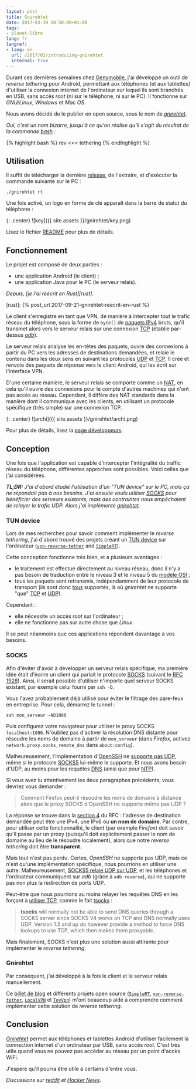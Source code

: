 ```yaml
---
layout: post
title: Gnirehtet
date: 2017-03-30 10:50:00+01:00
tags:
- planet-libre
lang: fr
langref:
- lang: en
  url: /2017/03/introducing-gnirehtet
  internal: true
---
```


Durant ces dernières semaines chez [Genymobile], j'ai développé un outil de
_reverse tethering_ pour Android, permettant aux téléphones (et aux tablettes)
d'utiliser la connexion internet de l'ordinateur sur lequel ils sont branchés en
USB, sans accès _root_ (ni sur le téléphone, ni sur le PC). Il fonctionne sur
_GNU/Linux_, _Windows_ et _Mac OS_.

[Genymobile]: https://www.genymobile.com/

Nous avons décidé de le publier en open source, sous le nom de
[_gnirehtet_][gnirehtet].

_Oui, c'est un nom bizarre, jusqu'à ce qu'on réalise qu'il s'agit du résultat de
la commande [bash] :_

{% highlight bash %}
rev <<< tethering
{% endhighlight %}

[gnirehtet]: https://github.com/Genymobile/gnirehtet
[bash]: https://fr.wikipedia.org/wiki/Bourne-Again_shell


## Utilisation

Il suffit de télécharger la dernière [release], de l'extraire, et d'exécuter la
commande suivante sur le PC :

    ./gnirehtet rt

[release]: https://github.com/Genymobile/gnirehtet/releases/latest

Une fois activé, un logo en forme de clé apparaît dans la barre de statut du
téléphone :

{: .center}
![key]({{ site.assets }}/gnirehtet/key.png)

Lisez le fichier [README] pour plus de détails.

[README]: https://github.com/Genymobile/gnirehtet/blob/master/README.md


## Fonctionnement

Le projet est composé de deux parties :

 - une application Android (le client) ;
 - une application Java pour le PC (le serveur relais).

_Depuis, [je l'ai réécrit en Rust][rust]._

[rust]: {% post_url 2017-09-21-gnirehtet-reecrit-en-rust %}

Le client s'enregistre en tant que VPN, de manière à intercepter tout le trafic
réseau du téléphone, sous la forme de `byte[]` de [paquets IPv4] bruts, qu'il
transmet alors vers le serveur relais sur une connexion [TCP] (établie
par-dessus [_adb_]).

Le serveur relais analyse les en-têtes des paquets, ouvre des connexions à
partir du PC vers les adresses de destinations demandées, et relaie le contenu
dans les deux sens en suivant les protocoles [UDP] et [TCP]. Il crée et renvoie
des paquets de réponse vers le client Android, qui les écrit sur l'interface
VPN.

D'une certaine manière, le serveur relais se comporte comme un [NAT], en cela
qu'il ouvre des connexions pour le compte d'autres machines qui n'ont pas accès
au réseau.  Cependant, il diffère des NAT standards dans la manière dont il
communique avec les clients, en utilisant un protocole spécifique (très simple)
sur une connexion TCP.

{: .center}
![archi]({{ site.assets }}/gnirehtet/archi.png)

Pour plus de détails, lisez la [page développeurs][DEVELOP].

[paquets IPv4]: https://en.wikipedia.org/wiki/IPv4#Packet_structure
[_adb_]: https://developer.android.com/studio/command-line/adb.html
[udp]: https://fr.wikipedia.org/wiki/User_Datagram_Protocol
[tcp]: https://fr.wikipedia.org/wiki/Transmission_Control_Protocol
[NAT]: https://fr.wikipedia.org/wiki/Network_address_translation
[DEVELOP]: https://github.com/Genymobile/gnirehtet/blob/master/DEVELOP.md


## Conception

Une fois que l'application est capable d'intercepter l'intégralité du traffic
réseau du téléphone, différentes approches sont possibles. Voici celles que j'ai
considérées.

_**TL;DR:** J'ai d'abord étudié l'utilisation d'un "TUN device" sur le
PC, mais ça ne répondait pas à nos besoins. J'ai ensuite voulu utiliser [SOCKS]
pour bénéficier des serveurs existants, mais des contraintes nous empêchaient de
relayer le trafic UDP. Alors j'ai implémenté [gnirehtet][gnirehtet]._


### TUN device

Lors de mes recherches pour savoir comment implémenter le _reverse tethering_,
j'ai d'abord trouvé des projets créant un [TUN device] sur l'ordinateur
([`vpn-reverse-tether`] and [`SimpleRT`]).

Cette conception fonctionne très bien, et a plusieurs avantages :

 - le traitement est effectué directement au niveau réseau, donc il n'y a pas
   besoin de traduction entre le niveau 3 et le niveau 5 du [modèle OSI] ;
 - tous les paquets sont retransmis, indépendamment de leur protocole de
   transport (ils sont donc [tous][protocols] supportés, là où _gnirehtet_
   ne supporte "que" [TCP] et [UDP]).

Cependant :

 - elle nécessite un accès _root_ sur l'ordinateur ;
 - elle ne fonctionne pas sur autre chose que _Linux_.

Il se peut néanmoins que ces applications répondent davantage à vos besoins.

[`SimpleRT`]: https://github.com/vvviperrr/SimpleRT
[`vpn-reverse-tether`]: https://github.com/google/vpn-reverse-tether
[TUN device]: https://en.wikipedia.org/wiki/TUN/TAP
[modèle OSI]: https://fr.wikipedia.org/wiki/Mod%C3%A8le_OSI
[protocols]: https://en.wikipedia.org/wiki/List_of_IP_protocol_numbers


### SOCKS

Afin d'éviter d'avoir à développer un serveur relais spécifique, ma première
idée était d'écrire un client qui parlait le protocole [SOCKS] (suivant le [RFC
1928]). Ainsi, il serait possible d'utiliser n'importe quel serveur SOCKS
existant, par exemple celui fourni par `ssh -D`.

Vous l'avez probablement déjà utilisé pour éviter le filtrage des pare-feux
en entreprise. Pour cela, démarrez le tunnel :

    ssh mon_serveur -ND1080

Puis configurez votre navigateur pour utiliser le proxy SOCKS `localhost:1080`.
N'oubliez pas d'activer la résolution DNS distante pour résoudre les noms de
domaine à partir de `mon_serveur` (dans _Firefox_, activez
`network.proxy.socks_remote_dns` dans `about:config`).

Malheureusement, l'implémentation d'[OpenSSH] ne [supporte pas UDP][sshmail],
même si le protocole [SOCKS5] lui-même le supporte. Et nous avons besoin d'UDP,
au moins pour les requêtes [DNS] (ainsi que pour [NTP]).

Si vous avez lu attentivement les deux paragraphes précédents, vous devriez vous
demander :

> Comment Firefox peut-il résoudre les noms de domaine à distance alors
> que le proxy SOCKS d'OpenSSH ne supporte même pas UDP ?

La réponse se trouve dans la [section 4] du RFC : l'adresse de destination
demandée peut être une IPv4, une IPv6 ou **un nom de domaine**. Par contre,
pour utiliser cette fonctionnalité, le client (par exemple _Firefox_) doit
savoir qu'il passe par un proxy (puisqu'il doit explicitement passer le nom de
domaine au lieu de le résoudre localement), alors que notre _reverse tethering_
doit être **transparent**.

Mais tout n'est pas perdu. Certes, _OpenSSH_ ne supporte pas UDP, mais ce n'est
qu'une implémentation spécifique, nous pourrions en utiliser une autre.
Malheureusement, [SOCKS5 relaie UDP sur UDP][stackoverflow], et les téléphones
et l'ordinateur communiquent sur _adb_ (grâce à `adb reverse`), qui ne supporte
pas non plus la redirection de ports UDP.

Peut-être que nous pourrions au moins relayer les requêtes DNS en les forçant à
[utiliser TCP][DNS over TCP], comme le fait [tsocks] :

> **tsocks** will normally not be able to send DNS queries through a SOCKS
> server since SOCKS V4 works on TCP and DNS normally uses UDP. Version 1.5 and
> up do however provide a method to force DNS lookups to use TCP, which then
> makes them proxyable.

Mais finalement, SOCKS n'est plus une solution aussi attirante pour implémenter
le _reverse tethering_.


[SOCKS]: https://fr.wikipedia.org/wiki/SOCKS
[SOCKS5]: https://fr.wikipedia.org/wiki/SOCKS#SOCKS_v5
[RFC 1928]: https://tools.ietf.org/html/rfc1928
[section 4]: https://tools.ietf.org/html/rfc1928#section-4
[DNS]: https://fr.wikipedia.org/wiki/Domain_Name_System
[OpenSSH]: https://fr.wikipedia.org/wiki/OpenSSH
[sshmail]: http://lists.mindrot.org/pipermail/openssh-unix-dev/2017-January/035662.html
[DNS over TCP]: http://www.bortzmeyer.org/dns-over-tcp.html
[NTP]: https://fr.wikipedia.org/wiki/Network_Time_Protocol
[stackoverflow]: http://stackoverflow.com/questions/41967217/why-does-socks5-require-to-relay-udp-over-udp
[tsocks]: https://linux.die.net/man/8/tsocks


### Gnirehtet

Par conséquent, j'ai développé à la fois le client et le serveur relais
manuellement.

Ce [billet de blog][geekstuff] et différents projets open source ([`SimpleRT`],
[`vpn-reverse-tether`], [`LocalVPN`] et [`ToyVpn`]) m'ont beaucoup aidé à comprendre
comment implémenter cette solution de _reverse tethering_.


## Conclusion

[_Gnirehtet_][gnirehtet] permet aux téléphones et tablettes Android d'utiliser
facilement la connection internet d'un ordinateur par USB, sans accès _root_.
C'est très utile quand vous ne pouvez pas accéder au réseau par un point d'accès
WiFi.

J'espère qu'il pourra être utile à certains d'entre vous.

[geekstuff]: http://www.thegeekstuff.com/2014/06/android-vpn-service/
[`LocalVPN`]: https://github.com/hexene/LocalVPN
[`ToyVpn`]: https://android.googlesource.com/platform/development/+/master/samples/ToyVpn/

_Discussions sur [reddit] et [Hacker News]._

[reddit]: https://www.reddit.com/r/Android/comments/62lc8z/a_reverse_tethering_tool_for_android_no_root/
[Hacker News]: https://news.ycombinator.com/item?id=14011590
